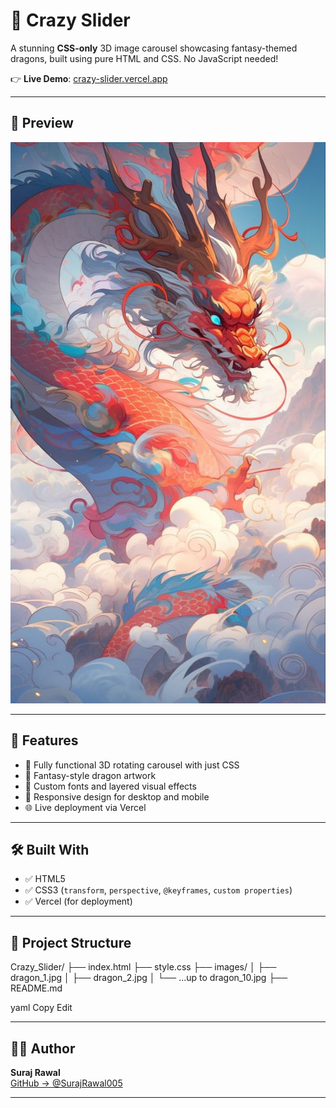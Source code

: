 # 🐉 Crazy Slider

A stunning **CSS-only** 3D image carousel showcasing fantasy-themed dragons, built using pure HTML and CSS. No JavaScript needed!

👉 **Live Demo**: [crazy-slider.vercel.app](https://crazy-slider-delta.vercel.app/)

---

## 📸 Preview

![Crazy Slider Preview](./images/dragon_1.jpg)

---

## 🚀 Features

- 🔁 Fully functional 3D rotating carousel with just CSS
- 🐲 Fantasy-style dragon artwork
- 🎨 Custom fonts and layered visual effects
- 📱 Responsive design for desktop and mobile
- 🌐 Live deployment via Vercel

---

## 🛠️ Built With

- ✅ HTML5
- ✅ CSS3 (`transform`, `perspective`, `@keyframes`, `custom properties`)
- ✅ Vercel (for deployment)

---

## 📁 Project Structure

Crazy_Slider/
├── index.html
├── style.css
├── images/
│ ├── dragon_1.jpg
│ ├── dragon_2.jpg
│ └── ...up to dragon_10.jpg
├── README.md

yaml
Copy
Edit

---

## 🧙‍♂️ Author

**Suraj Rawal**  
[GitHub → @SurajRawal005](https://github.com/SurajRawal005)

---
